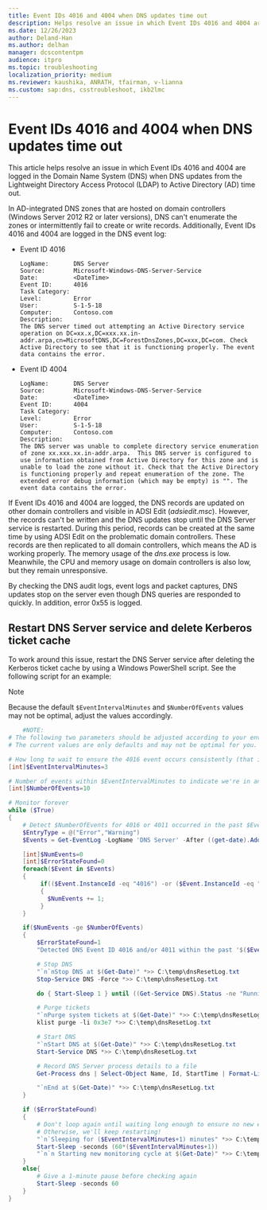 ```yaml
---
title: Event IDs 4016 and 4004 when DNS updates time out
description: Helps resolve an issue in which Event IDs 4016 and 4004 are logged when DNS can't enumerate AD-integrated zones or create/write records in zones.
ms.date: 12/26/2023
author: Deland-Han
ms.author: delhan
manager: dcscontentpm
audience: itpro
ms.topic: troubleshooting
localization_priority: medium
ms.reviewer: kaushika, ANRATH, tfairman, v-lianna
ms.custom: sap:dns, csstroubleshoot, ikb2lmc
---
```

# Event IDs 4016 and 4004 when DNS updates time out

This article helps resolve an issue in which Event IDs 4016 and 4004 are logged in the Domain Name System (DNS) when DNS updates from the Lightweight Directory Access Protocol (LDAP) to Active Directory (AD) time out.

In AD-integrated DNS zones that are hosted on domain controllers (Windows Server 2012 R2 or later versions), DNS can't enumerate the zones or intermittently fail to create or write records. Additionally, Event IDs 4016 and 4004 are logged in the DNS event log:

- Event ID 4016
	
	```output
	LogName:       DNS Server
	Source:        Microsoft-Windows-DNS-Server-Service
	Date:          <DateTime>
	Event ID:      4016
	Task Category:
	Level:         Error
	User:          S-1-5-18
	Computer:      Contoso.com
	Description:
	The DNS server timed out attempting an Active Directory service operation on DC=xx.x,DC=xxx.xx.in-addr.arpa,cn=MicrosoftDNS,DC=ForestDnsZones,DC=xxx,DC=com. Check Active Directory to see that it is functioning properly. The event data contains the error.
	```
- Event ID 4004

	```output
	LogName:       DNS Server
	Source:        Microsoft-Windows-DNS-Server-Service
	Date:          <DateTime>
 	Event ID:      4004
	Task Category:
	Level:         Error
	User:          S-1-5-18
	Computer:      Contoso.com
	Description:
	The DNS server was unable to complete directory service enumeration of zone xx.xxx.xx.in-addr.arpa.  This DNS server is configured to use information obtained from Active Directory for this zone and is unable to load the zone without it. Check that the Active Directory is functioning properly and repeat enumeration of the zone. The extended error debug information (which may be empty) is "". The event data contains the error.
	```
	
If Event IDs 4016 and 4004 are logged, the DNS records are updated on other domain controllers and visible in ADSI Edit (*adsiedit.msc*). However, the records can't be written and the DNS updates stop until the DNS Server service is restarted. During this period, records can be created at the same time by using ADSI Edit on the problematic domain controllers. These records are then replicated to all domain controllers, which means the AD is working properly. The memory usage of the *dns.exe* process is low. Meanwhile, the CPU and memory usage on domain controllers is also low, but they remain unresponsive.

By checking the DNS audit logs, event logs and packet captures, DNS updates stop on the server even though DNS queries are responded to quickly. In addition, error 0x55 is logged.

## Restart DNS Server service and delete Kerberos ticket cache

To work around this issue, restart the DNS Server service after deleting the Kerberos ticket cache by using a Windows PowerShell script. See the following script for an example:

> [!NOTE]
> Because the default `$EventIntervalMinutes` and `$NumberOfEvents` values may not be optimal, adjust the values accordingly.

```powershell
    #NOTE: 
# The following two parameters should be adjusted according to your environment.
# The current values are only defaults and may not be optimal for you.

# How long to wait to ensure the 4016 event occurs consistently (that is, not one-offs)
[int]$EventIntervalMinutes=3

# Number of events within $EventIntervalMinutes to indicate we're in an error state
[int]$NumberOfEvents=10

# Monitor forever
while ($True)
{
	# Detect $NumberOfEvents for 4016 or 4011 occurred in the past $EventIntervalMinutes.
	$EntryType = @("Error","Warning")
	$Events = Get-EventLog -LogName 'DNS Server' -After ((get-date).AddMinutes(-$($EventIntervalMinutes))) -EntryType $EntryType

	[int]$NumEvents=0
	[int]$ErrorStateFound=0
	foreach($Event in $Events)
	{
		 if(($Event.InstanceId -eq "4016") -or ($Event.InstanceId -eq "4011"))
		 {
		   $NumEvents += 1;
		 }
	}

	if($NumEvents -ge $NumberOfEvents)
	{
		$ErrorStateFound=1
		"Detected DNS Event ID 4016 and/or 4011 within the past '$($EventIntervalMinutes)' minutes.  Take mitigation actions."  *>> C:\temp\dnsResetLog.txt

		# Stop DNS
		"`n`nStop DNS at $(Get-Date)" *>> C:\temp\dnsResetLog.txt
		Stop-Service DNS -Force *>> C:\temp\dnsResetLog.txt

		do { Start-Sleep 1 } until ((Get-Service DNS).Status -ne "Running")

		# Purge tickets 
		"`nPurge system tickets at $(Get-Date)" *>> C:\temp\dnsResetLog.txt
		klist purge -li 0x3e7 *>> C:\temp\dnsResetLog.txt

		# Start DNS
		"`nStart DNS at $(Get-Date)" *>> C:\temp\dnsResetLog.txt
		Start-Service DNS *>> C:\temp\dnsResetLog.txt

		# Record DNS Server process details to a file
		Get-Process dns | Select-Object Name, Id, StartTime | Format-List | Out-String *>> C:\temp\dnsResetLog.txt

		"`nEnd at $(Get-Date)" *>> C:\temp\dnsResetLog.txt
	}

	if ($ErrorStateFound)
	{
		# Don't loop again until waiting long enough to ensure no new events after restarting the service
		# Otherwise, we'll keep restarting!
		"`n`Sleeping for ($EventIntervalMinutes+1) minutes" *>> C:\temp\dnsResetLog.txt
		Start-Sleep -seconds (60*($EventIntervalMinutes+1))
		"`n`n Starting new monitoring cycle at $(Get-Date)" *>> C:\temp\dnsResetLog.txt
	}
	else{
		# Give a 1-minute pause before checking again
		Start-Sleep -seconds 60
	}
}
```

